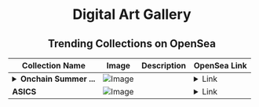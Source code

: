<div align="center">

# Digital Art Gallery

## Trending Collections on OpenSea

| Collection Name                       | Image                                                                                     | Description                       | OpenSea Link                                                                                          |
|---------------------------------------|-------------------------------------------------------------------------------------------|-----------------------------------|--------------------------------------------------------------------------------------------------------|
| **<details><summary>Onchain Summer ...</summary>Onchain Summer 2024</details>** | ![Image](https://i.seadn.io/s/raw/files/0e4450c2ebb9fb7be0d25b1e6cead88f.jpg?w=500&auto=format?w=200&auto=format) |  | <details><summary>Link</summary>[Onchain Summer 2024](https://opensea.io/collection/onchain-summer-2024-15)</details> |
| **ASICS** | ![Image](https://i.seadn.io/s/raw/files/b329df291e58b251260ebd6ae6ec703b.png?w=500&auto=format?w=200&auto=format) |  | <details><summary>Link</summary>[ASICS](https://opensea.io/collection/asics-1)</details> |

</div>
